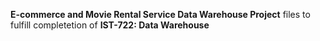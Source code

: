 **E-commerce and Movie Rental Service Data Warehouse Project** files to fulfill completetion of **IST-722: Data Warehouse**
